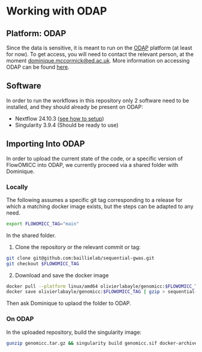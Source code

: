 # Working with ODAP

## Platform: ODAP

Since the data is sensitive, it is meant to run on the [ODAP](https://odap.ac.uk/) platform (at least for now). To get access, you will need to contact the relevant person, at the moment [dominique.mccormick@ed.ac.uk](mailto:dominique.mccormick@ed.ac.uk). More information on accessing ODAP can be found [here](https://git.ecdf.ed.ac.uk/odap-users-guide/odap-users-guide).

## Software

In order to run the workflows in this repository only 2 software need to be installed, and they should already be present on ODAP:

- Nextflow 24.10.3 ([see how to setup](https://git.ecdf.ed.ac.uk/odap-users-guide/odap-users-guide/-/wikis/nexflow))
- Singularity 3.9.4 (Should be ready to use)

## Importing Into ODAP

In order to upload the current state of the code, or a specific version of FlowOMICC into ODAP, we currently proceed via a shared folder with Dominique.

### Locally

The following assumes a specific git tag corresponding to a release for which a matching docker image exists, but the steps can be adapted to any need.

```bash
export FLOWOMICC_TAG="main"
```

In the shared folder.

1. Clone the repository or the relevant commit or tag:

```bash
git clone git@github.com:baillielab/sequential-gwas.git
git checkout $FLOWOMICC_TAG
```

2. Download and save the docker image
   
```bash
docker pull --platform linux/amd64 olivierlabayle/genomicc:$FLOWOMICC_TAG
docker save olivierlabayle/genomicc:$FLOWOMICC_TAG | gzip > sequential-gwas/genomicc.tar.gz
```

Then ask Dominique to uplaod the folder to ODAP.

### On ODAP

In the uploaded repository, build the singularity image:

```bash
gunzip genomicc.tar.gz && singularity build genomicc.sif docker-archive:genomicc.tar
```




